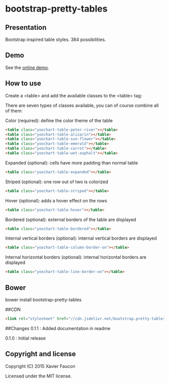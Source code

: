 # bootstrap-pretty-tables

## Presentation

Bootstrap inspired table styles. 384 possibilities.

## Demo

See the [online demo](http://bootstrap-pretty-tables.bitballoon.com/).

## How to use

Create a &lt;table&gt; and add the available classes to the &lt;table&gt; tag:

There are seven types of classes available, you can of course combine all of them:

Color (required): define the color theme of the table
```HTML
<table class="yoochart-table-peter-river"></table>
<table class="yoochart-table-alizarin"></table>
<table class="yoochart-table-sun-flower"></table>
<table class="yoochart-table-emerald"></table>
<table class="yoochart-table-carrot"></table>
<table class="yoochart-table-wet-asphalt"></table>
```

Expanded (optional): cells have more padding than normal table
```HTML
<table class="yoochart-table-expanded"></table>
```

Striped (optional): one row out of two is colorized
```HTML
<table class="yoochart-table-striped"></table>
```

Hover (optional): adds a hover effect on the rows
```HTML
<table class="yoochart-table-hover"></table>
```

Bordered (optional): external borders of the table are displayed
```HTML
<table class="yoochart-table-bordered"></table>
```

Internal vertical borders (optional): internal vertical borders are displayed
```HTML
<table class="yoochart-table-column-border-on"></table>
```

Internal horizontal borders (optional): internal horizontal borders are displayed
```HTML
<table class="yoochart-table-line-border-on"></table>
```

## Bower
bower install bootstrap-pretty-tables

##CDN

```HTML
<link rel="stylesheet" href="//cdn.jsdelivr.net/bootstrap.pretty-tables/0.1.1/bootstrap-pretty-tables.min.css">
```

##Changes
0.1.1 : Added documentation in readme

0.1.0 : Initial release


## Copyright and license

Copyright (C) 2015 Xavier Faucon

Licensed under the MIT license. 

